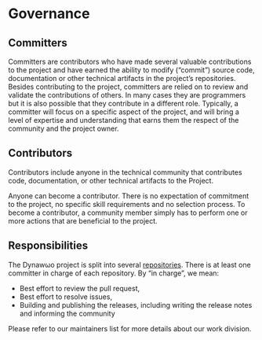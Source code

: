 # Governance

## Committers

Committers are contributors who have made several valuable contributions to the project and have earned the ability to modify (“commit”) source code, documentation or other technical artifacts in the project’s repositories. Besides contributing to the project, committers are relied on to review and validate the contributions of others. In many cases they are programmers but it is also possible that they contribute in a different role. Typically, a committer will focus on a specific aspect of the project, and will bring a level of expertise and understanding that earns them the respect of the community and the project owner.


## Contributors

Contributors include anyone in the technical community that contributes code, documentation, or other technical artifacts to the Project.

Anyone can become a contributor. There is no expectation of commitment to the project, no specific skill requirements and no selection process. To become a contributor, a community member simply has to perform one or more actions that are beneficial to the project.

## Responsibilities

The Dynaw&omega;o project is split into several [repositories](https://github.com/dynawo). There is at least one committer in charge of each repository. By “in charge”, we mean:
* Best effort to review the pull request,
* Best effort to resolve issues,
* Building and publishing the releases, including writing the release notes and informing the community

Please refer to our maintainers list for more details about our work division.

